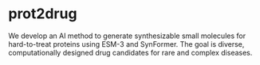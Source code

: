 # prot2drug
We develop an AI method to generate synthesizable small molecules for hard-to-treat proteins using ESM-3 and SynFormer. The goal is diverse, computationally designed drug candidates for rare and complex diseases.
